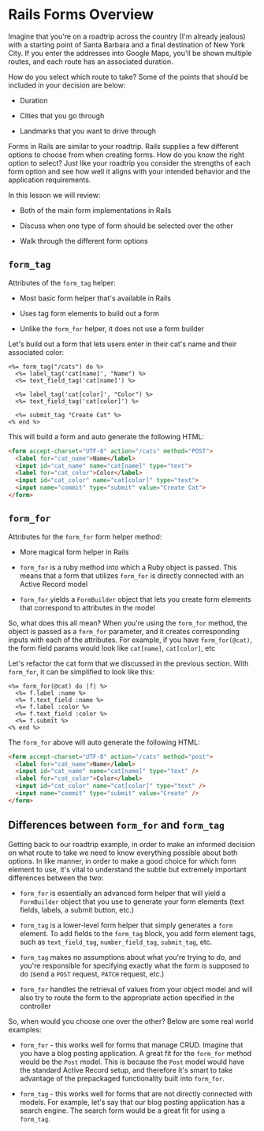 # Rails Forms Overview

Imagine that you're on a roadtrip across the country (I'm already jealous) with a starting point of Santa Barbara and a final destination of New York City. If you enter the addresses into Google Maps, you'll be shown multiple routes, and each route has an associated duration.

How do you select which route to take? Some of the points that should be included in your decision are below:

* Duration

* Cities that you go through

* Landmarks that you want to drive through

Forms in Rails are similar to your roadtrip. Rails supplies a few different options to choose from when creating forms. How do you know the right option to select? Just like your roadtrip you consider the strengths of each form option and see how well it aligns with your intended behavior and the application requirements.

In this lesson we will review:

* Both of the main form implementations in Rails

* Discuss when one type of form should be selected over the other

* Walk through the different form options

## `form_tag`

Attributes of the `form_tag` helper:

- Most basic form helper that's available in Rails

- Uses tag form elements to build out a form

- Unlike the `form_for` helper, it does not use a form builder

Let's build out a form that lets users enter in their cat's name and their associated color:

```erb
<%= form_tag("/cats") do %>
  <%= label_tag('cat[name]', "Name") %>
  <%= text_field_tag('cat[name]') %>

  <%= label_tag('cat[color]', "Color") %>
  <%= text_field_tag('cat[color]') %>

  <%= submit_tag "Create Cat" %>
<% end %>
```

This will build a form and auto generate the following HTML:

```html
<form accept-charset="UTF-8" action="/cats" method="POST">
  <label for="cat_name">Name</label>
  <input id="cat_name" name="cat[name]" type="text">
  <label for="cat_color">Color</label>
  <input id="cat_color" name="cat[color]" type="text">
  <input name="commit" type="submit" value="Create Cat">
</form>
```

## `form_for`

Attributes for the `form_for` form helper method:

- More magical form helper in Rails

- `form_for` is a ruby method into which a Ruby object is passed. This means that a form that utilizes `form_for` is directly connected with an Active Record model

- `form_for` yields a `FormBuilder` object that lets you create form elements that correspond to attributes in the model

So, what does this all mean? When you're using the `form_for` method, the object is passed as a `form_for` parameter, and it creates corresponding inputs with each of the attributes. For example, if you have `form_for(@cat)`, the form field params would look like `cat[name]`, `cat[color]`, etc

Let's refactor the cat form that we discussed in the previous section. With `form_for`, it can be simplified to look like this:

```erb
<%= form_for(@cat) do |f| %>
  <%= f.label :name %>
  <%= f.text_field :name %>
  <%= f.label :color %>
  <%= f.text_field :color %>
  <%= f.submit %>
<% end %>
```

The `form_for` above will auto generate the following HTML:

```html
<form accept-charset="UTF-8" action="/cats" method="post">
  <label for="cat_name">Name</label>
  <input id="cat_name" name="cat[name]" type="text" />
  <label for="cat_color">Color</label>
  <input id="cat_color" name="cat[color]" type="text" />
  <input name="commit" type="submit" value="Create" />
</form>
```

## Differences between `form_for` and `form_tag`

Getting back to our roadtrip example, in order to make an informed decision on what route to take we need to know everything possible about both options. In like manner, in order to make a good choice for which form element to use, it's vital to understand the subtle but extremely important differences between the two:

* `form_for` is essentially an advanced form helper that will yield a `FormBuilder` object that you use to generate your form elements (text fields, labels, a submit button, etc.)

* `form_tag` is a lower-level form helper that simply generates a `form` element. To add fields to the `form_tag` block, you add form element tags, such as `text_field_tag`, `number_field_tag`, `submit_tag`, etc.

* `form_tag` makes no assumptions about what you're trying to do, and you're responsible for specifying exactly what the form is supposed to do (send a `POST` request, `PATCH` request, etc.)

* `form_for` handles the retrieval of values from your object model and will also try to route the form to the appropriate action specified in the controller

So, when would you choose one over the other? Below are some real world examples:

* `form_for` - this works well for forms that manage CRUD. Imagine that you have a blog posting application. A great fit for the `form_for` method would be the `Post` model. This is because the `Post` model would have the standard Active Record setup, and therefore it's smart to take advantage of the prepackaged functionality built into `form_for`.

* `form_tag` - this works well for forms that are not directly connected with models. For example, let's say that our blog posting application has a search engine. The search form would be a great fit for using a `form_tag`.
